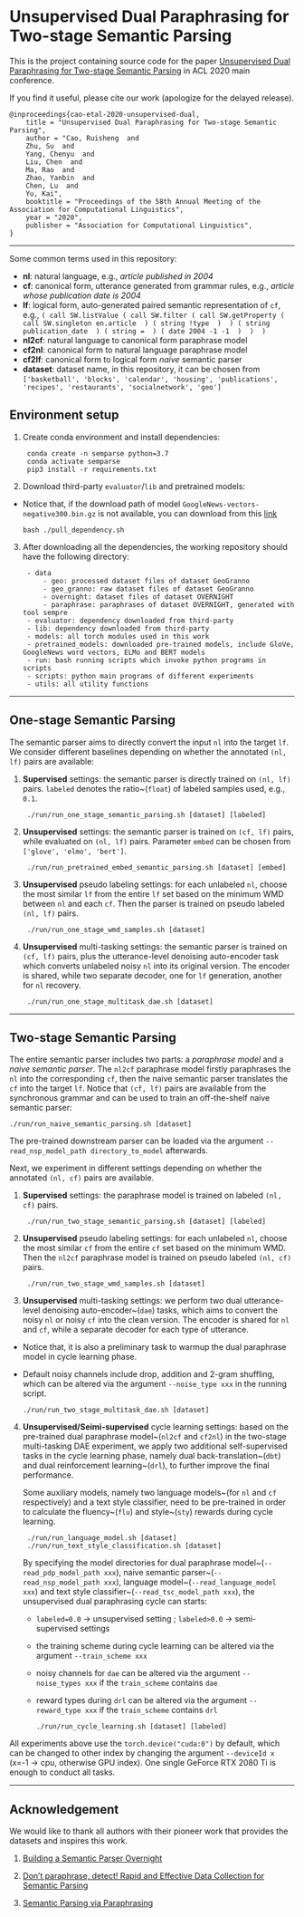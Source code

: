# Unsupervised Dual Paraphrasing for Two-stage Semantic Parsing

This is the project containing source code for the paper [Unsupervised Dual Paraphrasing for Two-stage Semantic Parsing](https://arxiv.org/pdf/2005.13485.pdf) in ACL 2020 main conference.

If you find it useful, please cite our work (apologize for the delayed release).

    @inproceedings{cao-etal-2020-unsupervised-dual,
        title = "Unsupervised Dual Paraphrasing for Two-stage Semantic Parsing",
        author = "Cao, Ruisheng  and
        Zhu, Su  and
        Yang, Chenyu  and
        Liu, Chen  and
        Ma, Rao  and
        Zhao, Yanbin  and
        Chen, Lu  and
        Yu, Kai",
        booktitle = "Proceedings of the 58th Annual Meeting of the Association for Computational Linguistics",
        year = "2020",
        publisher = "Association for Computational Linguistics",
    }

----

Some common terms used in this repository:

 - **nl**: natural language, e.g., _article published in 2004_
 - **cf**: canonical form, utterance generated from grammar rules, e.g., _article whose publication date is 2004_
 - **lf**: logical form, auto-generated paired semantic representation of `cf`, e.g., `( call SW.listValue ( call SW.filter ( call SW.getProperty ( call SW.singleton en.article  ) ( string !type  )  ) ( string publication_date  ) ( string =  ) ( date 2004 -1 -1  )  )  )`
 - **nl2cf**: natural language to canonical form paraphrase model
 - **cf2nl**: canonical form to natural language paraphrase model
 - **cf2lf**: canonical form to logical form _naive_ semantic parser
 - **dataset**: dataset name, in this repository, it can be chosen from `['basketball', 'blocks', 'calendar', 'housing', 'publications', 'recipes', 'restaurants', 'socialnetwork', 'geo']`

## Environment setup

1. Create conda environment and install dependencies:

        conda create -n semparse python=3.7
        conda activate semparse
        pip3 install -r requirements.txt

2. Download third-party `evaluator`/`lib` and pretrained models:
  - Notice that, if the download path of model `GoogleNews-vectors-negative300.bin.gz` is not available, you can download from this [link](https://drive.google.com/file/d/1c0yxK7qtGpgSDVrsh2ruBhR8O4HsEQFu/view?usp=sharing)

        bash ./pull_dependency.sh

3. After downloading all the dependencies, the working repository should have the following directory:

        - data
            - geo: processed dataset files of dataset GeoGranno
            - geo_granno: raw dataset files of dataset GeoGranno
            - overnight: dataset files of dataset OVERNIGHT
            - paraphrase: paraphrases of dataset OVERNIGHT, generated with tool sempre
        - evaluator: dependency downloaded from third-party
        - lib: dependency downloaded from third-party
        - models: all torch modules used in this work
        - pretrained_models: downloaded pre-trained models, include GloVe, GoogleNews word vectors, ELMo and BERT models
        - run: bash running scripts which invoke python programs in scripts
        - scripts: python main programs of different experiments
        - utils: all utility functions

----

## One-stage Semantic Parsing

The semantic parser aims to directly convert the input `nl` into the target `lf`. We consider different baselines depending on whether the annotated `(nl, lf)` pairs are available:

1. **Supervised** settings: the semantic parser is directly trained on `(nl, lf)` pairs. `labeled` denotes the ratio~(`float`) of labeled samples used, e.g., `0.1`.

        ./run/run_one_stage_semantic_parsing.sh [dataset] [labeled]

2. **Unsupervised** settings: the semantic parser is trained on `(cf, lf)` pairs, while evaluated on `(nl, lf)` pairs. Parameter `embed` can be chosen from `['glove', 'elmo', 'bert']`.

        ./run/run_pretrained_embed_semantic_parsing.sh [dataset] [embed]

3. **Unsupervised** pseudo labeling settings: for each unlabeled `nl`, choose the most similar `lf` from the entire `lf` set based on the minimum WMD between `nl` and each `cf`. Then the parser is trained on pseudo labeled `(nl, lf)` pairs.

        ./run/run_one_stage_wmd_samples.sh [dataset]

4. **Unsupervised** multi-tasking settings: the semantic parser is trained on `(cf, lf)` pairs, plus the utterance-level denoising auto-encoder task which converts unlabeled noisy `nl` into its original version. The encoder is shared, while two separate decoder, one for `lf` generation, another for `nl` recovery.

        ./run/run_one_stage_multitask_dae.sh [dataset]


----

## Two-stage Semantic Parsing

The entire semantic parser includes two parts: a _paraphrase model_ and a _naive semantic parser_. The `nl2cf` paraphrase model firstly paraphrases the `nl` into the corresponding `cf`, then the naive semantic parser translates the `cf` into the target `lf`. Notice that `(cf, lf)` pairs are available from the synchronous grammar and can be used to train an off-the-shelf naive semantic parser:

    ./run/run_naive_semantic_parsing.sh [dataset]

The pre-trained downstream parser can be loaded via the argument `--read_nsp_model_path directory_to_model` afterwards.

Next, we experiment in different settings depending on whether the annotated `(nl, cf)` pairs are available.

1. **Supervised** settings: the paraphrase model is trained on labeled `(nl, cf)` pairs.

        ./run/run_two_stage_semantic_parsing.sh [dataset] [labeled]

2. **Unsupervised** pseudo labeling settings: for each unlabeled `nl`, choose the most similar `cf` from the entire `cf` set based on the minimum WMD. Then the `nl2cf` paraphrase model is trained on pseudo labeled `(nl, cf)` pairs.

        ./run/run_two_stage_wmd_samples.sh [dataset]

3. **Unsupervised** multi-tasking settings: we perform two dual utterance-level denoising auto-encoder~(`dae`) tasks, which aims to convert the noisy `nl` or noisy `cf` into the clean version. The encoder is shared for `nl` and `cf`, while a separate decoder for each type of utterance.
  - Notice that, it is also a preliminary task to warmup the dual paraphrase model in cycle learning phase.
  - Default noisy channels include drop, addition and 2-gram shuffling, which can be altered via the argument `--noise_type xxx` in the running script.

        ./run/run_two_stage_multitask_dae.sh [dataset]

4. **Unsupervised/Seimi-supervised** cycle learning settings: based on the pre-trained dual paraphrase model~(`nl2cf` and `cf2nl`) in the two-stage multi-tasking DAE experiment, we apply two additional self-supervised tasks in the cycle learning phase, namely dual back-translation~(`dbt`) and dual reinforcement learning~(`drl`), to further improve the final performance.

    Some auxiliary models, namely two language models~(for `nl` and `cf` respectively) and a text style classifier, need to be pre-trained in order to calculate the fluency~(`flu`) and style~(`sty`) rewards during cycle learning.

        ./run/run_language_model.sh [dataset]
        ./run/run_text_style_classification.sh [dataset]

    By specifying the model directories for dual paraphrase model~(`--read_pdp_model_path xxx`), naive semantic parser~(`--read_nsp_model_path xxx`), language model~(`--read_language_model xxx`) and text style classifier~(`--read_tsc_model_path xxx`), the unsupervised dual paraphrasing cycle can starts:
      - `labeled=0.0` -> unsupervised setting ; `labeled>0.0` -> semi-supervised settings
      - the training scheme during cycle learning can be altered via the argument `--train_scheme xxx`
      - noisy channels for `dae` can be altered via the argument `--noise_types xxx` if the `train_scheme` contains `dae`
      - reward types during `drl` can be altered via the argument `--reward_type xxx` if the `train_scheme` contains `drl`

            ./run/run_cycle_learning.sh [dataset] [labeled]

All experiments above use the `torch.device("cuda:0")` by default, which can be changed to other index by changing the argument `--deviceId x` (x=-1 -> cpu, otherwise GPU index). One single GeForce RTX 2080 Ti is enough to conduct all tasks.

----

## Acknowledgement

We would like to thank all authors with their pioneer work that provides the datasets and inspires this work.

1. [Building a Semantic Parser Overnight](https://aclanthology.org/P15-1129.pdf)

2. [Don’t paraphrase, detect! Rapid and Effective Data Collection for Semantic Parsing](https://aclanthology.org/D19-1394.pdf)

3. [Semantic Parsing via Paraphrasing](https://aclanthology.org/P14-1133.pdf)
